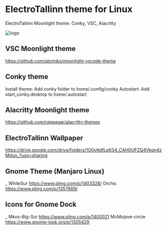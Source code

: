 # ElectroTallinn theme for Linux
ElectroTallinn Moonlight theme: Conky, VSC, Alacritty

![logo](https://i.imgur.com/3V2lNqj.png)

## VSC Moonlight theme
https://github.com/atomiks/moonlight-vscode-theme

## Conky theme
Install theme: Add conky folder to home/.config/conky
Autostart: Add start_conky.desktop to home/.autostart

## Alacritty Moonlight theme
https://github.com/rajasegar/alacritty-themes

## ElectroTallinn Wallpaper
https://drive.google.com/drive/folders/1O0vKdfLp634_CAH0UFZQ4Vkqn4zMdun_?usp=sharing


## Gnome Theme (Manjaro Linux)
_
WhiteSur https://www.pling.com/p/1403328/
Orchis https://www.pling.com/p/1357889/

## Icons for Gnome Dock
_
Mkos-Big-Sur https://www.pling.com/p/1400021
McMojave-circle https://www.gnome-look.org/p/1305429
